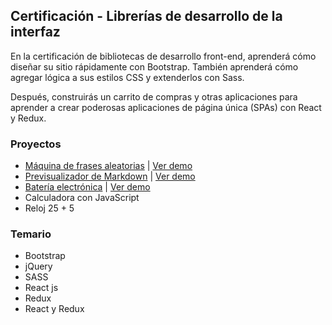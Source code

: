## Certificación - Librerías de desarrollo de la interfaz

En la certificación de bibliotecas de desarrollo front-end, aprenderá cómo diseñar su sitio rápidamente con Bootstrap. También aprenderá cómo agregar lógica a sus estilos CSS y extenderlos con Sass.

Después, construirás un carrito de compras y otras aplicaciones para aprender a crear poderosas aplicaciones de página única (SPAs) con React y Redux.

### Proyectos

- [Máquina de frases aleatorias](01/) | [Ver demo](https://frameworks-proyecto1.surge.sh/)
- [Previsualizador de Markdown](02/) | [Ver demo](https://free-code-camp-ejercicios.vercel.app/)
- [Batería electrónica](03/) | [Ver demo](https://frameworks-proyecto3.surge.sh/)
- Calculadora con JavaScript
- Reloj 25 + 5

### Temario

- Bootstrap
- jQuery
- SASS
- React js
- Redux
- React y Redux
